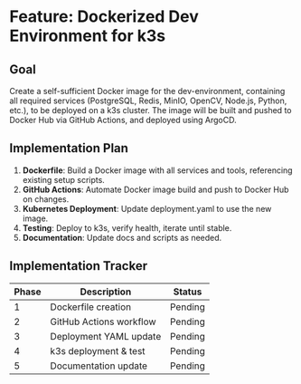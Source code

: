 # Feature: Dockerized Dev Environment for k3s

## Goal
Create a self-sufficient Docker image for the dev-environment, containing all required services (PostgreSQL, Redis, MinIO, OpenCV, Node.js, Python, etc.), to be deployed on a k3s cluster. The image will be built and pushed to Docker Hub via GitHub Actions, and deployed using ArgoCD.

## Implementation Plan
1. **Dockerfile**: Build a Docker image with all services and tools, referencing existing setup scripts.
2. **GitHub Actions**: Automate Docker image build and push to Docker Hub on changes.
3. **Kubernetes Deployment**: Update deployment.yaml to use the new image.
4. **Testing**: Deploy to k3s, verify health, iterate until stable.
5. **Documentation**: Update docs and scripts as needed.

## Implementation Tracker
| Phase | Description | Status |
|-------|-------------|--------|
| 1     | Dockerfile creation | Pending |
| 2     | GitHub Actions workflow | Pending |
| 3     | Deployment YAML update | Pending |
| 4     | k3s deployment & test | Pending |
| 5     | Documentation update | Pending | 